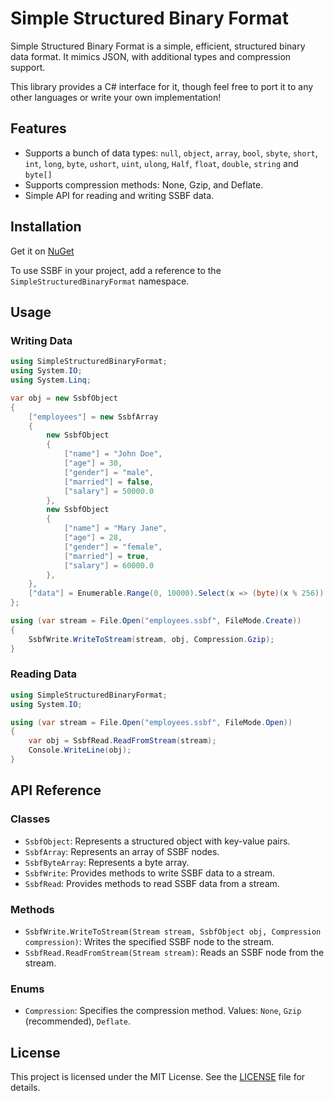# Simple Structured Binary Format

Simple Structured Binary Format is a simple, efficient, structured binary data format. It mimics JSON, with additional types and compression support.

This library provides a C# interface for it, though feel free to port it to any other languages or write your own implementation!

## Features

- Supports a bunch of data types: `null`, `object`, `array`, `bool`, `sbyte`, `short`, `int`, `long`, `byte`, `ushort`, `uint`, `ulong`, `Half`, `float`, `double`, `string` and `byte[]`
- Supports compression methods: None, Gzip, and Deflate.
- Simple API for reading and writing SSBF data.

## Installation

Get it on [NuGet](https://www.nuget.org/packages/SimpleStructuredBinaryFormat/)

To use SSBF in your project, add a reference to the `SimpleStructuredBinaryFormat` namespace.

## Usage

### Writing Data

```csharp
using SimpleStructuredBinaryFormat;
using System.IO;
using System.Linq;

var obj = new SsbfObject
{
    ["employees"] = new SsbfArray
    {
        new SsbfObject
        {
            ["name"] = "John Doe",
            ["age"] = 30,
            ["gender"] = "male",
            ["married"] = false,
            ["salary"] = 50000.0
        },
        new SsbfObject
        {
            ["name"] = "Mary Jane",
            ["age"] = 28,
            ["gender"] = "female",
            ["married"] = true,
            ["salary"] = 60000.0
        },
    },
    ["data"] = Enumerable.Range(0, 10000).Select(x => (byte)(x % 256)).ToArray()
};

using (var stream = File.Open("employees.ssbf", FileMode.Create))
{
    SsbfWrite.WriteToStream(stream, obj, Compression.Gzip);
}
```

### Reading Data

```csharp
using SimpleStructuredBinaryFormat;
using System.IO;

using (var stream = File.Open("employees.ssbf", FileMode.Open))
{
    var obj = SsbfRead.ReadFromStream(stream);
    Console.WriteLine(obj);
}
```

## API Reference

### Classes

- `SsbfObject`: Represents a structured object with key-value pairs.
- `SsbfArray`: Represents an array of SSBF nodes.
- `SsbfByteArray`: Represents a byte array.
- `SsbfWrite`: Provides methods to write SSBF data to a stream.
- `SsbfRead`: Provides methods to read SSBF data from a stream.

### Methods

- `SsbfWrite.WriteToStream(Stream stream, SsbfObject obj, Compression compression)`: Writes the specified SSBF node to the stream.
- `SsbfRead.ReadFromStream(Stream stream)`: Reads an SSBF node from the stream.

### Enums

- `Compression`: Specifies the compression method. Values: `None`, `Gzip` (recommended), `Deflate`.

## License

This project is licensed under the MIT License. See the [LICENSE](LICENSE) file for details.